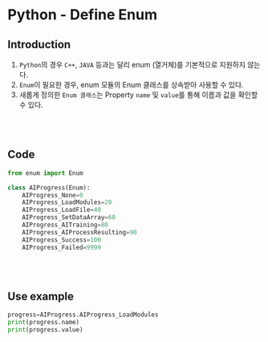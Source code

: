 <h1 id="title">Python - Define Enum</h1>

<h2 id="intro">Introduction</h2>

1. `Python`의 경우 `C++`, `JAVA` 등과는 달리 enum (열거체)를 기본적으로 지원하지 않는다.
2. `Enum`이 필요한 경우, enum 모듈의 Enum 클래스를 상속받아 사용할 수 있다.
3. 새롭게 정의한 `Enum 클래스`는 Property `name` 및 `value`를 통해 이름과 값을 확인할 수 있다.

<br><br>

<h2 id="code">Code</h2>

```python
from enum import Enum

class AIProgress(Enum):
    AIProgress_None=0
    AIProgress_LoadModules=20
    AIProgress_LoadFile=40
    AIProgress_SetDataArray=60
    AIProgress_AITraining=80
    AIProgress_AIProcessResulting=90
    AIProgress_Success=100
    AIProgress_Failed=9999
```

<br><br>

<h2 id="example">Use example</h2>

```python
progress=AIProgress.AIProgress_LoadModules
print(progress.name)
print(progress.value)
```